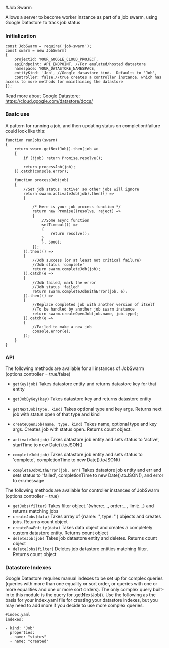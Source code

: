 #Job Swarm

Allows a server to become worker instance as part of a job swarm, using Google Datastore to track job status

### Initialization

```
const JobSwarm = require('job-swarm');
const swarm = new JobSwarm(
{
	projectId: YOUR_GOOGLE_CLOUD_PROJECT,
	apiEndpoint: API_ENDPOINT, //For emulated/hosted datastore
	namespace: YOUR_DATASTORE_NAMESPACE,
	entityKind: 'Job', //Google datastore kind.  Defaults to 'Job',
	controller: false,//true creates a controller instance, which has access to more methods for maintaining the datastore
});
```
Read more about Google Datastore: https://cloud.google.com/datastore/docs/


### Basic use

A pattern for running a job, and then updating status on completion/failure could look like this:

```
function runJobs(swarm)
{
	return swarm.getNextJob().then(job =>
	{
		if (!job) return Promise.resolve();

		return processJob(job);
	}).catch(console.error);

	function processJob(job)
	{
		//Set job status 'active' so other jobs will ignore
		return swarm.activateJob(job).then(() =>
		{
			
			/* Here is your job process function */
			return new Promise((resolve, reject) =>
			{
				//Some async function
				setTimeout(() =>
				{
					return resolve();
				}
				}, 5000);
			});
		}).then(() =>
		{
			//Job success (or at least not critical failure)
			//Job status 'complete'
			return swarm.completeJob(job);
		}).catch(e =>
		{
			//Job failed, mark the error
			//Job status 'failed'
			return swarm.completeJobWithError(job, e);
		}).then(() =>
		{
			//Replace completed job with another version of itself
			//To be handled by another job swarm instance
			return swarm.createOpenJob(job.name, job.type);
		}).catch(e =>
		{
			//Failed to make a new job
			console.error(e);
		});
	}
}

```

### API

The following methods are available for all instances of JobSwarm (options.controller = true/false)

* `getKey(job)`  Takes datastore entity and returns datastore key for that entity
* `getJobByKey(key)`  Takes datastore key and returns datastore entity
* `getNextJob(type, kind)` Takes optional type and key args.  Returns next job with status open of that type and kind

* `createOpenJob(name, type, kind)` Takes name, optional type and key args.  Creates job with status open. Returns count object.
* `activateJob(job)` Takes datastore job entity and sets status to 'active', startTime to new Date().toJSON()
* `completeJob(job)` Takes datastore job entity and sets status to 'complete', completionTime to new Date().toJSON()
* `completeJobWithError(job, err)` Takes datastore job entity and err and sets status to 'failed', completionTime to new Date().toJSON(), and error to err.message

The following methods are available for controller instances of JobSwarm (options.controller = true)

* `getJobs(filter)`  Takes filter object `{where:..., order:..., limit:...} and returns matching jobs
* `createJobs(data)` Takes array of {name: '', type: ''} objects and creates jobs.  Returns count object
* `createRawEntity(data)` Takes data object and creates a completely custom datastore entity. Returns count object
* `deleteJob(job)` Takes job datastore entity and deletes. Returns count object
* `deleteJobs(filter)` Deletes job datastore entities matching filter. Returns count object


### Datastore Indexes
Google Datastore requires manual indexes to be set up for complex queries (queries with more than one equality or sort order, or queries with one or more equalities and one or more sort orders).  The only complex query built-in to this module is the query for .getNextJob().  Use the following as the basis for your index.yaml file for creating your datastore indexes, but you may need to add more if you decide to use more complex queries.

```
#index.yaml
indexes:

- kind: "Job"
  properties:
  - name: "status"
  - name: "created"
```

